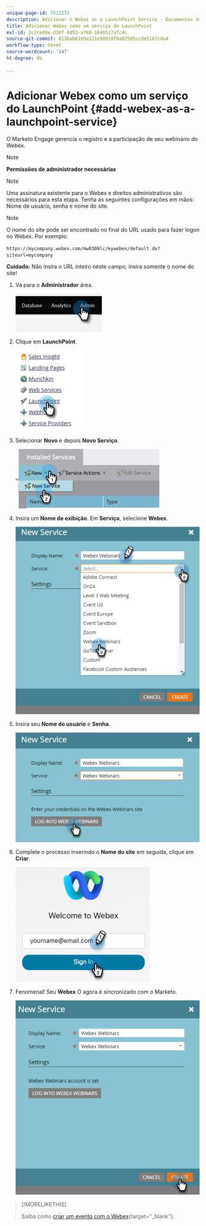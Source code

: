 ```yaml
---
unique-page-id: 7512272
description: Adicionar o Webex as a LaunchPoint Service - Documentos da Marketo - Documentação do produto
title: Adicionar Webex como um serviço do LaunchPoint
exl-id: 2c2cedde-d38f-4d53-a760-104b517afc4c
source-git-commit: 813bab6169a121e90919f9a02505ccde5167cda4
workflow-type: tm+mt
source-wordcount: '147'
ht-degree: 0%

---
```


# Adicionar Webex como um serviço do LaunchPoint {#add-webex-as-a-launchpoint-service}

O Marketo Engage gerencia o registro e a participação de seu webinário do Webex.

>[!NOTE]
>
>**Permissões de administrador necessárias**

>[!NOTE]
>
>Uma assinatura existente para o Webex e direitos administrativos são necessários para esta etapa. Tenha as seguintes configurações em mãos: Nome de usuário, senha e nome do site.

>[!NOTE]
>
>O nome do site pode ser encontrado no final do URL usado para fazer logon no Webex. Por exemplo:
>
>`https://mycompany.webex.com/mw0300lc/mywebex/default.do?siteurl=mycompany`
>
>**Cuidado:** Não insira o URL inteiro neste campo; insira somente o nome do site!

1. Vá para o **Administrador** área.

   ![](assets/add-webex-as-a-launchpoint-service-1.png)

1. Clique em **LaunchPoint**.

   ![](assets/add-webex-as-a-launchpoint-service-2.png)

1. Selecionar **Novo** e depois **Novo Serviço**.

   ![](assets/add-webex-as-a-launchpoint-service-3.png)

1. Insira um **Nome de exibição**. Em **Serviço**, selecione **Webex**.

   ![](assets/add-webex-as-a-launchpoint-service-4.png)

1. Insira seu **Nome do usuário** e **Senha**.

   ![](assets/add-webex-as-a-launchpoint-service-5.png)

1. Complete o processo inserindo o **Nome do site** em seguida, clique em **Criar**.

   ![](assets/add-webex-as-a-launchpoint-service-6.png)

1. Fenomenal! Seu **Webex** O agora é sincronizado com o Marketo.

   ![](assets/add-webex-as-a-launchpoint-service-7.png)

>[!MORELIKETHIS]
>
>Saiba como [criar um evento com o Webex](/help/marketo/product-docs/demand-generation/events/create-an-event/create-an-event-with-webex.md){target=&quot;_blank&quot;}.

